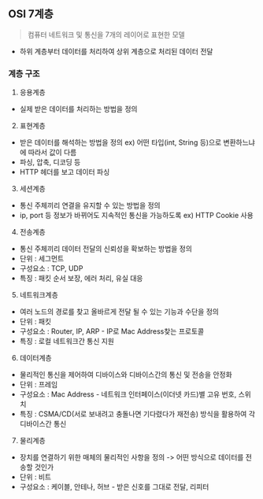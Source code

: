 ## OSI 7계층
 > 컴퓨터 네트워크 및 통신을 7개의 레이어로 표현한 모델
- 하위 계층부터 데이터를 처리하여 상위 계층으로 처리된 데이터 전달

### 계층 구조
1. 응용계층
 - 실제 받은 데이터를 처리하는 방법을 정의
2. 표현계층
 - 받은 데이터를 해석하는 방법을 정의 ex) 어떤 타입(int, String 등)으로 변환하느냐에 따라서 값이 다름
 - 파싱, 압축, 디코딩 등
 - HTTP 헤더를 보고 데이터 파싱
3. 세션계층
 - 통신 주체끼리 연결을 유지할 수 있는 방법을 정의
 - ip, port 등 정보가 바뀌어도 지속적인 통신을 가능하도록 ex) HTTP Cookie 사용
4. 전송계층
 - 통신 주체끼리 데이터 전달의 신뢰성을 확보하는 방법을 정의
 - 단위 : 세그먼트
 - 구성요소 : TCP, UDP
 - 특징 : 패킷 순서 보장, 에러 처리, 유실 대응
5. 네트워크계층
  - 여러 노드의 경로를 찾고 올바르게 전달 될 수 있는 기능과 수단을 정의
  - 단위 : 패킷
  - 구성요소 : Router, IP, ARP - IP로 Mac Address찾는 프로토콜
  - 특징 : 로컬 네트워크간 통신 지원
6. 데이터계층
  - 물리적인 통신을 제어하여 디바이스와 디바이스간의 통신 및 전송을 안정화
  - 단위 : 프레임
  - 구성요소 : Mac Address - 네트워크 인터페이스(이더넷 카드)별 고유 번호, 스위치
  - 특징 : CSMA/CD(서로 보내려고 충돌나면 기다렸다가 재전송) 방식을 활용하여 각 디바이스간 통신 
7. 물리계층
  - 장치를 연결하기 위한 매체의 물리적인 사항을 정의 -> 어떤 방식으로 데이터를 전송할 것인가
  - 단위 : 비트
  - 구성요소 : 케이블, 안테나, 허브 - 받은 신호를 그대로 전달, 리피터
